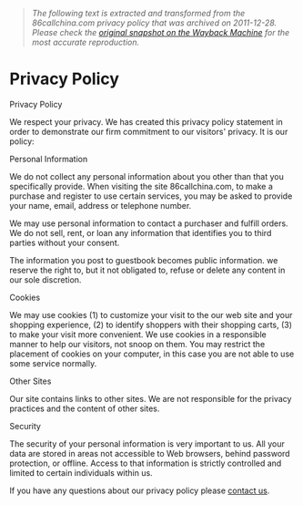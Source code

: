> *The following text is extracted and transformed from the 86callchina.com privacy policy that was archived on 2011-12-28. Please check the [original snapshot on the Wayback Machine](https://web.archive.org/web/20111228210256id_/http%3A//www.86callchina.com/privacy.htm) for the most accurate reproduction.*

# Privacy Policy

[](https://web.archive.org/prepaid-sim-cards.htm)

Privacy Policy

We respect your privacy. We has created this privacy policy statement in order to demonstrate our firm commitment to our visitors' privacy. It is our policy:

Personal Information

We do not collect any personal information about you other than that you specifically provide. When visiting the site 86callchina.com, to make a purchase and register to use certain services, you may be asked to provide your name, email, address or telephone number. 

We may use personal information to contact a purchaser and fulfill orders. We do not sell, rent, or loan any information that identifies you to third parties without your consent.

The information you post to guestbook becomes public information. we reserve the right to, but it not obligated to, refuse or delete any content in our sole discretion. 

Cookies

We may use cookies (1) to customize your visit to the our web site and your shopping experience, (2) to identify shoppers with their shopping carts, (3) to make your visit more convenient. We use cookies in a responsible manner to help our visitors, not snoop on them. You may restrict the placement of cookies on your computer, in this case you are not able to use some service normally.

Other Sites

Our site contains links to other sites. We are not responsible for the privacy practices and the content of other sites. 

Security

The security of your personal information is very important to us. All your data are stored in areas not accessible to Web browsers, behind password protection, or offline. Access to that information is strictly controlled and limited to certain individuals within us. 

If you have any questions about our privacy policy please [contact us](https://web.archive.org/web/20111228210256id_/http%3A//www.86callchina.com/contact.htm).
